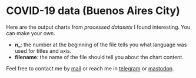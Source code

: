# COVID-19 data (Buenos Aires City)

Here are the output charts from *processed datasets* I found interesting. You can make your own.

- **n_**: the number at the beginning of the file tells you what language was used for titles and axis.
- **filename**: the name of the file should tell you about the chart content.

Feel free to contact me by [mail](mailto:rodrigovalla@protonmail.ch) or reach me in
[telegram](https://t.me/rvalla) or [mastodon](https://fosstodon.org/@rvalla).
